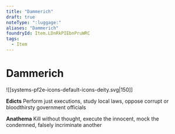```yaml
---
title: "Dammerich"
draft: true
noteType: ":luggage:"
aliases: "Dammerich"
foundryId: Item.LDnRkPIEbnPruWRC
tags:
  - Item
---
```


# Dammerich
![[systems-pf2e-icons-default-icons-deity.svg|150]]

**Edicts** Perform just executions, study local laws, oppose corrupt or bloodthirsty government officials

**Anathema** Kill without thought, execute the innocent, mock the condemned, falsely incriminate another
